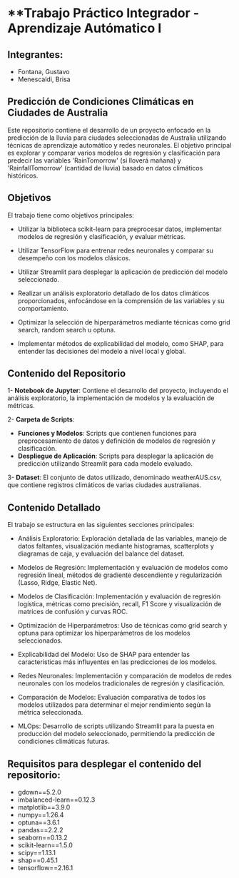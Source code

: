 # **Trabajo Práctico Integrador - Aprendizaje Autómatico I

## Integrantes:
-  Fontana, Gustavo
-  Menescaldi, Brisa

## **Predicción de Condiciones Climáticas en Ciudades de Australia**

Este repositorio contiene el desarrollo de un proyecto enfocado en la predicción de la lluvia para ciudades seleccionadas de Australia utilizando técnicas de aprendizaje automático y redes neuronales. El objetivo principal es explorar y comparar varios modelos de regresión y clasificación para predecir las variables 'RainTomorrow' (si lloverá mañana) y 'RainfallTomorrow' (cantidad de lluvia) basado en datos climáticos históricos.

## **Objetivos**
El trabajo tiene como objetivos principales:

-  Utilizar la biblioteca scikit-learn para preprocesar datos, implementar modelos de regresión y clasificación, y evaluar métricas.

-  Utilizar TensorFlow para entrenar redes neuronales y comparar su desempeño con los modelos clásicos.

-  Utilizar Streamlit para desplegar la aplicación de predicción del modelo seleccionado.

-  Realizar un análisis exploratorio detallado de los datos climáticos proporcionados, enfocándose en la comprensión de las variables y su comportamiento.

-  Optimizar la selección de hiperparámetros mediante técnicas como grid search, random search u optuna.

-  Implementar métodos de explicabilidad del modelo, como SHAP, para entender las decisiones del modelo a nivel local y global.

## **Contenido del Repositorio**

1-  **Notebook de Jupyter**: Contiene el desarrollo del proyecto, incluyendo el análisis exploratorio, la implementación de modelos y la evaluación de métricas.

2-  **Carpeta de Scripts**:
-  **Funciones y Modelos**: Scripts que contienen funciones para preprocesamiento de datos y definición de modelos de regresión y clasificación.
-  **Despliegue de Aplicación**: Scripts para desplegar la aplicación de predicción utilizando Streamlit para cada modelo evaluado.

3-  **Dataset**: El conjunto de datos utilizado, denominado weatherAUS.csv, que contiene registros climáticos de varias ciudades australianas.

## **Contenido Detallado**

El trabajo se estructura en las siguientes secciones principales:

-  Análisis Exploratorio: Exploración detallada de las variables, manejo de datos faltantes, visualización mediante histogramas, scatterplots y diagramas de caja, y evaluación del balance del dataset.

-  Modelos de Regresión: Implementación y evaluación de modelos como regresión lineal, métodos de gradiente descendiente y regularización (Lasso, Ridge, Elastic Net).

-  Modelos de Clasificación: Implementación y evaluación de regresión logística, métricas como precisión, recall, F1 Score y visualización de matrices de confusión y curvas ROC.

-  Optimización de Hiperparámetros: Uso de técnicas como grid search y optuna para optimizar los hiperparámetros de los modelos seleccionados.

-  Explicabilidad del Modelo: Uso de SHAP para entender las características más influyentes en las predicciones de los modelos.

-  Redes Neuronales: Implementación y comparación de modelos de redes neuronales con los modelos tradicionales de regresión y clasificación.

-  Comparación de Modelos: Evaluación comparativa de todos los modelos utilizados para determinar el mejor rendimiento según la métrica seleccionada.

-  MLOps: Desarrollo de scripts utilizando Streamlit para la puesta en producción del modelo seleccionado, permitiendo la predicción de condiciones climáticas futuras.

## **Requisitos para desplegar el contenido del repositorio**:
-  gdown==5.2.0
-  imbalanced-learn==0.12.3
-  matplotlib==3.9.0
-  numpy==1.26.4
-  optuna==3.6.1
-  pandas==2.2.2
-  seaborn==0.13.2
-  scikit-learn==1.5.0
-  scipy==1.13.1
-  shap==0.45.1
-  tensorflow==2.16.1
